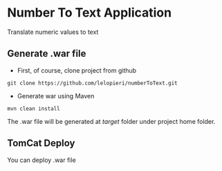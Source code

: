 # Number To Text Application
Translate numeric values to text

## Generate .war file

- First, of course, clone project from github
```
git clone https://github.com/lelopieri/numberToText.git
``` 

- Generate war using Maven
```
mvn clean install
``` 

The .war file will be generated at _target_ folder under project home folder.
 

## TomCat Deploy
You can deploy .war file 
